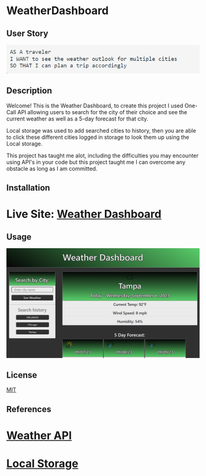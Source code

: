 # WeatherDashboard
 
## User Story
![Screenshot of User Story](./Assets/Screenshot%202023-07-27%20111726.png) 

## Description 
Welcome! This is the Weather Dashboard, to create this project I used One-Call API allowing users to search for the city of their choice and see the current weather as well as a 5-day forecast for that city.

Local storage was used to add searched cities to history, then you are able to click these different cities logged in storage to look them up using the Local storage.

This project has taught me alot, including the difficulties you may encounter using API's in your code but this project taught me I can overcome any obstacle as long as I am committed.

## Installation 

# Live Site: <a href="https://ambitiousflo.github.io/WeatherDashboard/"> Weather Dashboard</a>

## Usage 
 ![Screenshot of the Weather Dashboard](./assets/images/Screenshot%202023-09-06%20153139.png) 


## License

[MIT](https://github.com/git/git-scm.com/blob/main/MIT-LICENSE.txt)


## References

# <a href="https://openweathermap.org/forecast5">Weather API</a>

# <a href="https://www.w3schools.com/js/js_api_web_storage.asp">Local Storage</a>